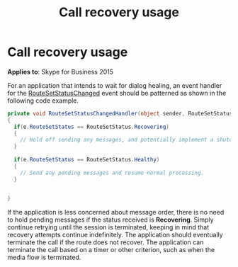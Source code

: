 ﻿---
title: Call recovery usage
description: Describes the code and syntax for an application that intends to wait for dialog healing, an event handler for the RouteSetStatusChanged event.
TOCTitle: Call recovery usage
ms:assetid: 6891b977-0949-411a-8525-52414753d7d5
ms:mtpsurl: https://msdn.microsoft.com/library/Dn466066(v=office.16)
ms:contentKeyID: 65240006
ms.date: 07/27/2015
mtps_version: v=office.16
dev_langs:
- csharp
---

# Call recovery usage


**Applies to**: Skype for Business 2015

For an application that intends to wait for dialog healing, an event handler for the [RouteSetStatusChanged](https://msdn.microsoft.com/library/hh382697\(v=office.16\)) event should be patterned as shown in the following code example.

```csharp
private void RouteSetStatusChangedHandler(object sender, RouteSetStatusChangedEventArgs e)
{
  if(e.RouteSetStatus == RouteSetStatus.Recovering)
  {
    // Hold off sending any messages, and potentially implement a shutdown timer (to ensure that calls eventually terminate).
  }
  
  if(e.RouteSetStatus == RouteSetStatus.Healthy)
  {
    // Send any pending messages and resume normal processing.
  }
  

}
```

If the application is less concerned about message order, there is no need to hold pending messages if the status received is **Recovering**. Simply continue retrying until the session is terminated, keeping in mind that recovery attempts continue indefinitely. The application should eventually terminate the call if the route does not recover. The application can terminate the call based on a timer or other criterion, such as when the media flow is terminated.

